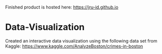 Finished product is hosted here:
https://jru-id.github.io


# Data-Visualization
Created an interactive data visualization using the following data set from Kaggle: https://www.kaggle.com/AnalyzeBoston/crimes-in-boston


